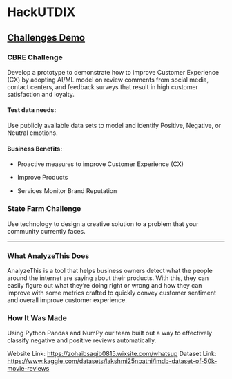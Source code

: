 # HackUTDIX 

## [Challenges Demo](https://zohaibsaqib0815.wixsite.com/whatsup)

### CBRE Challenge 

Develop a prototype to demonstrate how to improve Customer Experience (CX) by adopting AI/ML model on review comments from social media, contact centers, and feedback surveys that result in high customer satisfaction and loyalty.  

#### Test data needs: 

Use publicly available data sets to model and identify Positive, Negative, or Neutral emotions.   

#### Business Benefits: 
  
 * Proactive measures to improve Customer Experience (CX)  
  
 * Improve Products
  
 * Services  Monitor Brand Reputation

### State Farm Challenge 

Use technology to design a creative solution to a problem that your community currently faces. 

-----
 
### What AnalyzeThis Does 

AnalyzeThis is a tool that helps business owners detect what the people around the internet are saying about their products. With this, they can easily figure out what they’re doing right or wrong and how they can improve with some metrics crafted to quickly convey customer sentiment and overall improve customer experience.
 
 
 ### How It Was Made 
 
 Using Python Pandas and NumPy our team built out a way to effectively classify negative and positive reviews automatically.
 
Website Link: https://zohaibsaqib0815.wixsite.com/whatsup
Dataset Link: https://www.kaggle.com/datasets/lakshmi25npathi/imdb-dataset-of-50k-movie-reviews


 
 

